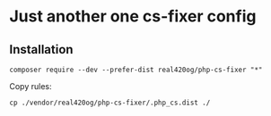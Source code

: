 # Just another one cs-fixer config

## Installation

```
composer require --dev --prefer-dist real420og/php-cs-fixer "*"
```

Copy rules:

```
cp ./vendor/real420og/php-cs-fixer/.php_cs.dist ./
```
